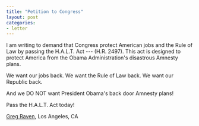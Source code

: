 ```yaml
---
title: "Petition to Congress"
layout: post
categories:
- letter
---
```


I am writing to demand that Congress protect American jobs and the Rule of Law by passing the H.A.L.T. Act --- (H.R. 2497). This act is designed to protect America from the Obama Administration's disastrous Amnesty plans.

We want our jobs back. We want the Rule of Law back. We want our Republic back.

And we DO NOT want President Obama's back door Amnesty plans!

Pass the H.A.L.T. Act today!

<a href="https://www.gregraven.online">Greg Raven</a>, Los Angeles, CA
